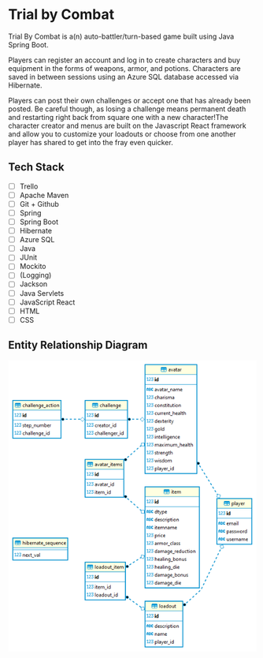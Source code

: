 # Trial by Combat

Trial By Combat is a(n) auto-battler/turn-based game built using Java Spring Boot.

Players can register an account and log in to create characters and buy equipment in the forms of weapons, armor, and potions. Characters are saved in between sessions using an Azure SQL database accessed via Hibernate.

Players can post their own challenges or accept one that has already been posted. Be careful though, as losing a challenge means permanent death and restarting right back from square one with a new character!The character creator and menus are built on the Javascript React framework and allow you to customize your loadouts or choose from one another player has shared to get into the fray even quicker.

## Tech Stack

-   [ ] Trello
-   [ ] Apache Maven
-   [ ] Git + Github
-   [ ] Spring
-   [ ] Spring Boot
-   [ ] Hibernate
-   [ ] Azure SQL
-   [ ] Java
-   [ ] JUnit
-   [ ] Mockito
-   [ ] (Logging)
-   [ ] Jackson
-   [ ] Java Servlets
-   [ ] JavaScript React
-   [ ] HTML
-   [ ] CSS

## Entity Relationship Diagram

![Entity Relationship Diagram](erd.png?raw=true "Entity Relationship Diagram") 
